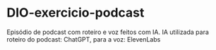 # DIO-exercicio-podcast
Episódio de podcast com roteiro e voz feitos com IA.
IA utilizada para roteiro do podcast: ChatGPT, para a voz: ElevenLabs
